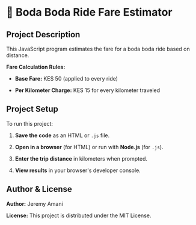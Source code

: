 # 🛵 Boda Boda Ride Fare Estimator

## Project Description

This JavaScript program estimates the fare for a boda boda ride based on distance.

**Fare Calculation Rules:**

* **Base Fare:** KES 50 (applied to every ride)

* **Per Kilometer Charge:** KES 15 for every kilometer traveled

## Project Setup

To run this project:

1.  **Save the code** as an HTML or `.js` file.

2.  **Open in a browser** (for HTML) or run with **Node.js** (for `.js`).

3.  **Enter the trip distance** in kilometers when prompted.

4.  **View results** in your browser's developer console.

## Author & License

**Author:** Jeremy Amani

**License:** This project is distributed under the MIT License.